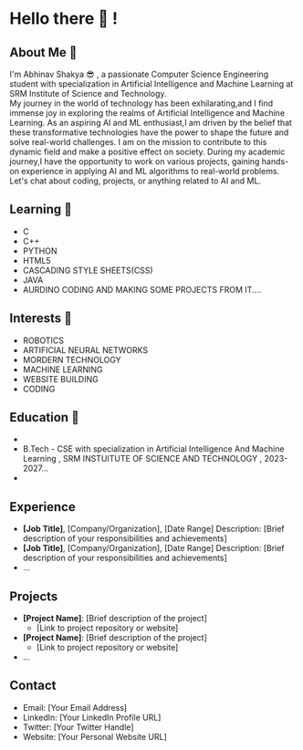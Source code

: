 # Hello there 👋 ! 

## About Me 🤔
I'm Abhinav Shakya 😎 , a passionate Computer Science Engineering student with specialization in Artificial Intelligence and Machine Learning at SRM Institute of Science and Technology.  
My journey in the world of technology has been exhilarating,and I find immense joy in exploring the realms of Artificial Intelligence and Machine Learning.
As an aspiring AI and ML enthusiast,I am driven by the belief that these transformative technologies have the power to shape the future and solve real-world challenges. 
I am on the mission to contribute to this dynamic field and make a positive effect on society. 
During my academic journey,I have the opportunity to work on various projects, gaining hands-on experience in applying AI and ML algorithms to real-world problems.
Let's chat about coding, projects, or anything related to AI and ML.

## Learning 🌱
- C
- C++
- PYTHON
- HTML5
- CASCADING STYLE SHEETS(CSS)
- JAVA
- AURDINO CODING AND MAKING SOME PROJECTS FROM IT....

## Interests 🤩
- ROBOTICS 
- ARTIFICIAL NEURAL NETWORKS  
- MORDERN TECHNOLOGY
- MACHINE LEARNING
- WEBSITE BUILDING
- CODING

## Education 🏫
- 
- B.Tech - CSE with specialization in Artificial Intelligence And Machine Learning , SRM INSTUITUTE OF SCIENCE AND TECHNOLOGY , 2023-2027...
- 

## Experience
- **[Job Title]**, [Company/Organization], [Date Range]
  Description: [Brief description of your responsibilities and achievements]
- **[Job Title]**, [Company/Organization], [Date Range]
  Description: [Brief description of your responsibilities and achievements]
- ...

## Projects
- **[Project Name]**: [Brief description of the project]
  - [Link to project repository or website]
- **[Project Name]**: [Brief description of the project]
  - [Link to project repository or website]
- ...

## Contact
- Email: [Your Email Address]
- LinkedIn: [Your LinkedIn Profile URL]
- Twitter: [Your Twitter Handle]
- Website: [Your Personal Website URL]

